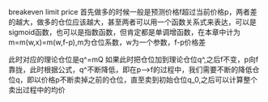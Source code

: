 breakeven limit price 首先做多的时候一般是预测价格f超过当前价格p，两者差的越大，做多的仓位应该越大，甚至两者可以用一个函数关系式来表达，可以是sigmoid函数，也可以是指数函数，但肯定都是单调增函数，在本章中计为m=m(w,x)=m(w,f-p),m为仓位系数，w为一个参数，f-p价格差

此时对应的理论仓位是q^=mQ
如果此时把仓位加到理论仓位q^,之后f不变，p向f靠拢，此时根据公式，q^不断降低，即在p—>f的过程中，我们需要不断的降低仓位q，即以价格p不断卖掉之前的仓位，直至卖到初始仓位q_0,之后可以计算整个卖出过程中的均价  